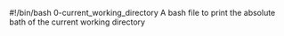 #!/bin/bash
0-current_working_directory
A bash file to print the absolute bath of the current working directory